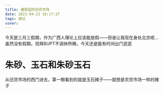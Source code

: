 ```yaml
---
title: 潘家园的旧货市场
date: 2023-04-23 10:17:27
tags: 游记
cover:
---
```


今天是三月三假期，作为广西人理论上应该能放假——但谁让我现在身处北京呢...虽然没有假期，但拜BUPT不调休所赐，今天还是能有时间出门逛逛

# 朱砂、玉石和朱砂玉石
从旧货市场的西门进去，第一眼看到的就是玉石摊子——就想是农贸市场一样的摊子